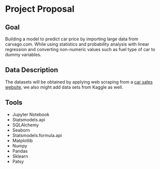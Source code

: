 # Project Proposal
## Goal
Building a model to predict car price by importing large 
data from carvago.com. While using statistics and probability analysis with 
linear regression and converting non-numeric values such
as fuel type of car to dummy variables.
## Data Description
The datasets will be obtained by applying web scraping 
from a [car sales website](https://carvago.com/), 
we also might add data sets from Kaggle as well.
## Tools
- Jupyter Notebook
- Statsmodels.api 
- SQLAlchemy
- Seaborn
- Statsmodels.formula.api
- Matplotlib
- Numpy
- Pandas
- Sklearn
- Patsy
